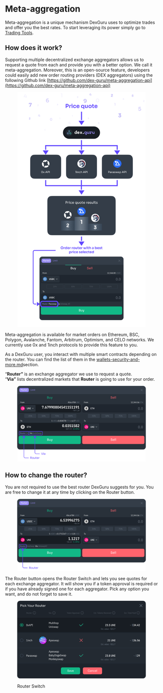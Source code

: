 # Meta-aggregation

Meta-aggregation is a unique mechanism DexGuru uses to optimize trades and offer you the best rates. To start leveraging its power simply go to [Trading Tools](./).&#x20;

## How does it work?

Supporting multiple decentralized exchange aggregators allows us to request a quote from each and provide you with a better option. We call it meta-aggregation. Moreover, this is an open-source feature, developers could easily add new order routing providers (DEX aggregators) using the following Github link [https://github.com/dex-guru/meta-aggregation-api](https://github.com/dex-guru/meta-aggregation-api)

<figure><img src="../../../.gitbook/assets/Router.png" alt=""><figcaption></figcaption></figure>

Meta-aggregation is available for market orders on Ethereum, BSC, Polygon, Avalanche, Fantom, Arbitrum, Optimism, and CELO networks. We currently use 0x and 1inch protocols to provide this feature to you.

As a DexGuru user, you interact with multiple smart contracts depending on the router. You can find the list of them in the [wallets-security-and-more.md](../../../more-info/wallets-security-and-more.md "mention")section.



“**Router”** is an exchange aggregator we use to request a quote.\
“**Via”** lists decentralized markets that **Router** is going to use for your order.

<figure><img src="../../../.gitbook/assets/01 (2).png" alt=""><figcaption></figcaption></figure>

## How to change the router?&#x20;

You are not required to use the best router DexGuru suggests for you. You are free to change it at any time by clicking on the Router button.

<figure><img src="../../../.gitbook/assets/02 (1).png" alt=""><figcaption></figcaption></figure>

The Router button opens the Router Switch and lets you see quotes for each exchange aggregator. It will show you if a token approval is required or if you have already signed one for each aggregator. Pick any option you want, and do not forget to save it.

<figure><img src="../../../.gitbook/assets/03 (1).png" alt=""><figcaption><p>Router Switch</p></figcaption></figure>
